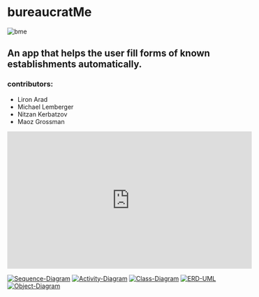 # bureaucratMe

<img src="https://media.giphy.com/media/FkuEPynohOdldm7BUD/giphy.gif" alt="bme">
<h2> An app that helps the user fill forms of known establishments automatically. </h2>
  <h3> contributors: </h3>
 <ul>
  <li>Liron Arad</li>
  <li>Michael Lemberger</li>
  <li>Nitzan Kerbatzov</li>
  <li>Maoz Grossman</li>
</ul>
<iframe width="560" height="315" src="https://streamable.com/e/r1mhy5" frameborder="0" allowfullscreen></iframe>

<a href="https://imgbb.com/"><img src="https://i.ibb.co/ScPL3w5/Sequence-Diagram.jpg" alt="Sequence-Diagram" border="0"></a>
<a href="https://ibb.co/g7BSRsp"><img src="https://i.ibb.co/cv76rzH/Activity-Diagram.jpg" alt="Activity-Diagram" border="0"></a>
<a href="https://ibb.co/QbvcCTr"><img src="https://i.ibb.co/qyYnWck/Class-Diagram.jpg" alt="Class-Diagram" border="0"></a>
<a href="https://ibb.co/THybdC7"><img src="https://i.ibb.co/2jJsHbC/ERD-UML.jpg" alt="ERD-UML" border="0"></a>
<a href="https://ibb.co/MDdshd1"><img src="https://i.ibb.co/QF0fc0H/Object-Diagram.jpg" alt="Object-Diagram" border="0"></a>
